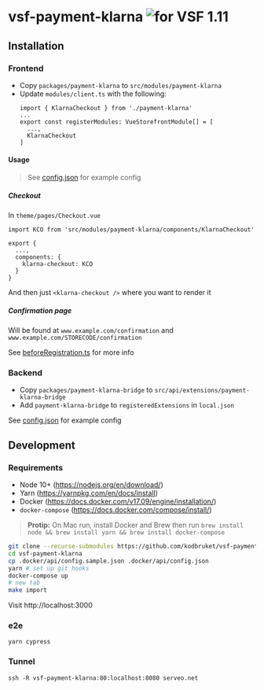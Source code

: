 # vsf-payment-klarna ![for VSF 1.11](https://img.shields.io/static/v1?label=vsf&message=1.11&color=brightgreen)

## Installation

### Frontend

* Copy `packages/payment-klarna` to `src/modules/payment-klarna`
* Update `modules/client.ts` with the following:
  ```
  import { KlarnaCheckout } from './payment-klarna'
  ...
  export const registerModules: VueStorefrontModule[] = [
    ...,
    KlarnaCheckout
  ]
  ```

#### Usage

> See [config.json](.docker/frontend/config.json) for example config

##### Checkout

In `theme/pages/Checkout.vue`

```
import KCO from 'src/modules/payment-klarna/components/KlarnaCheckout'

export {
  ...,
  components: {
    klarna-checkout: KCO
  }
}
```

And then just `<klarna-checkout />` where you want to render it

##### Confirmation page

Will be found at `www.example.com/confirmation` and `www.example.com/STORECODE/confirmation`

See [beforeRegistration.ts](packages/payment-klarna/hooks/beforeRegistration.ts) for more info

### Backend

* Copy `packages/payment-klarna-bridge` to `src/api/extensions/payment-klarna-bridge`
* Add `payment-klarna-bridge` to `registeredExtensions` in `local.json`

See [config.json](.docker/api/config.json) for example config

## Development

### Requirements

* Node 10+ (https://nodejs.org/en/download/)
* Yarn (https://yarnpkg.com/en/docs/install)
* Docker (https://docs.docker.com/v17.09/engine/installation/)
* `docker-compose` (https://docs.docker.com/compose/install/)

> **Protip:** On Mac run, install Docker and Brew then run `brew install node && brew install yarn && brew install docker-compose`

```sh
git clone --recurse-submodules https://github.com/kodbruket/vsf-payment-klarna
cd vsf-payment-klarna
cp .docker/api/config.sample.json .docker/api/config.json
yarn # set up git hooks
docker-compose up
# new tab
make import
```

Visit http://localhost:3000

### e2e

`yarn cypress`

### Tunnel

`ssh -R vsf-payment-klarna:80:localhost:8080 serveo.net`

